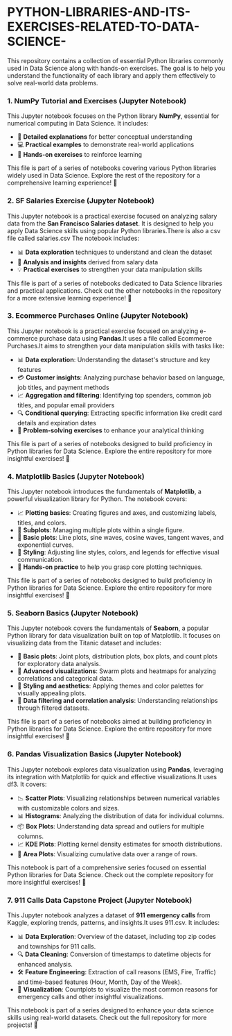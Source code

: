 # PYTHON-LIBRARIES-AND-ITS-EXERCISES-RELATED-TO-DATA-SCIENCE-
This repository contains a collection of essential Python libraries commonly used in Data Science along with hands-on exercises. The goal is to help you understand the functionality of each library and apply them effectively to solve real-world data problems.

### 1. NumPy Tutorial and Exercises (Jupyter Notebook)

This Jupyter notebook focuses on the Python library **NumPy**, essential for numerical computing in Data Science. It includes:

- 📄 **Detailed explanations** for better conceptual understanding  
- 💻 **Practical examples** to demonstrate real-world applications  
- 📝 **Hands-on exercises** to reinforce learning  

This file is part of a series of notebooks covering various Python libraries widely used in Data Science. Explore the rest of the repository for a comprehensive learning experience! 🚀

### 2. SF Salaries Exercise (Jupyter Notebook)

This Jupyter notebook is a practical exercise focused on analyzing salary data from the **San Francisco Salaries dataset**. It is designed to help you apply Data Science skills using popular Python libraries.There is also a csv file called salaries.csv The notebook includes:

- 📊 **Data exploration** techniques to understand and clean the dataset  
- 🔎 **Analysis and insights** derived from salary data  
- 💡 **Practical exercises** to strengthen your data manipulation skills  

This file is part of a series of notebooks dedicated to Data Science libraries and practical applications. Check out the other notebooks in the repository for a more extensive learning experience! 🚀

### 3. Ecommerce Purchases Online (Jupyter Notebook)

This Jupyter notebook is a practical exercise focused on analyzing e-commerce purchase data using **Pandas**.It uses a file called Ecommerce Purchases.It aims to strengthen your data manipulation skills with tasks like:

- 📊 **Data exploration**: Understanding the dataset's structure and key features  
- 💳 **Customer insights**: Analyzing purchase behavior based on language, job titles, and payment methods  
- 📈 **Aggregation and filtering**: Identifying top spenders, common job titles, and popular email providers  
- 🔍 **Conditional querying**: Extracting specific information like credit card details and expiration dates  
- 🧠 **Problem-solving exercises** to enhance your analytical thinking  

This file is part of a series of notebooks designed to build proficiency in Python libraries for Data Science. Explore the entire repository for more insightful exercises! 🚀

### 4. Matplotlib Basics (Jupyter Notebook)

This Jupyter notebook introduces the fundamentals of **Matplotlib**, a powerful visualization library for Python. The notebook covers:

- 📈 **Plotting basics**: Creating figures and axes, and customizing labels, titles, and colors.
- 🔲 **Subplots**: Managing multiple plots within a single figure.
- 📐 **Basic plots**: Line plots, sine waves, cosine waves, tangent waves, and exponential curves.
- 🎨 **Styling**: Adjusting line styles, colors, and legends for effective visual communication.
- 🔧 **Hands-on practice** to help you grasp core plotting techniques.

This file is part of a series of notebooks designed to build proficiency in Python libraries for Data Science. Explore the entire repository for more insightful exercises! 🚀

### 5. Seaborn Basics (Jupyter Notebook)

This Jupyter notebook covers the fundamentals of **Seaborn**, a popular Python library for data visualization built on top of Matplotlib. It focuses on visualizing data from the Titanic dataset and includes:

- 🔹 **Basic plots**: Joint plots, distribution plots, box plots, and count plots for exploratory data analysis.
- 🔹 **Advanced visualizations**: Swarm plots and heatmaps for analyzing correlations and categorical data.
- 🔹 **Styling and aesthetics**: Applying themes and color palettes for visually appealing plots.
- 🔹 **Data filtering and correlation analysis**: Understanding relationships through filtered datasets.

This file is part of a series of notebooks aimed at building proficiency in Python libraries for Data Science. Explore the entire repository for more insightful exercises! 🚀

### 6. Pandas Visualization Basics (Jupyter Notebook)

This Jupyter notebook explores data visualization using **Pandas**, leveraging its integration with Matplotlib for quick and effective visualizations.It uses df3. It covers:

- 📉 **Scatter Plots**: Visualizing relationships between numerical variables with customizable colors and sizes.
- 📊 **Histograms**: Analyzing the distribution of data for individual columns.
- 📦 **Box Plots**: Understanding data spread and outliers for multiple columns.
- 📈 **KDE Plots**: Plotting kernel density estimates for smooth distributions.
- 🔲 **Area Plots**: Visualizing cumulative data over a range of rows.

This notebook is part of a comprehensive series focused on essential Python libraries for Data Science. Check out the complete repository for more insightful exercises! 🚀

### 7. 911 Calls Data Capstone Project (Jupyter Notebook)

This Jupyter notebook analyzes a dataset of **911 emergency calls** from Kaggle, exploring trends, patterns, and insights.It uses 911.csv. It includes:

- 📊 **Data Exploration**: Overview of the dataset, including top zip codes and townships for 911 calls.
- 🔍 **Data Cleaning**: Conversion of timestamps to datetime objects for enhanced analysis.
- 🛠️ **Feature Engineering**: Extraction of call reasons (EMS, Fire, Traffic) and time-based features (Hour, Month, Day of the Week).
- 📅 **Visualization**: Countplots to visualize the most common reasons for emergency calls and other insightful visualizations.

This notebook is part of a series designed to enhance your data science skills using real-world datasets. Check out the full repository for more projects! 🚀

